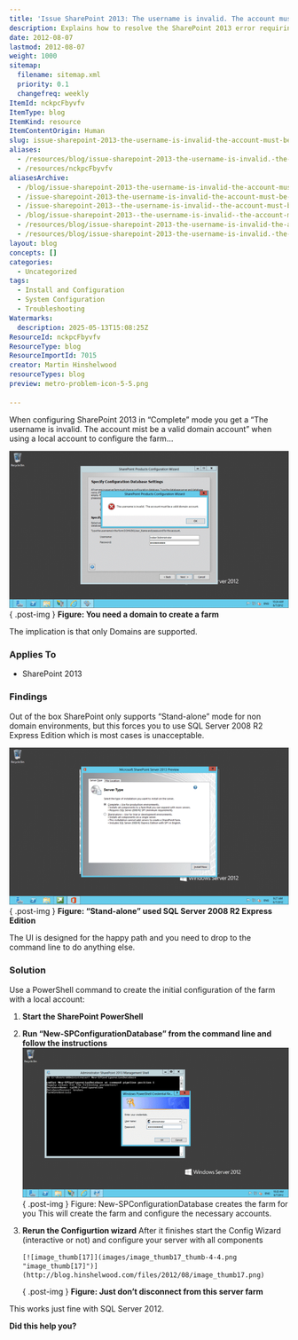```yaml
---
title: 'Issue SharePoint 2013: The username is invalid. The account must be a valid domain account'
description: Explains how to resolve the SharePoint 2013 error requiring a domain account by using PowerShell to configure a farm with a local account instead of a domain account.
date: 2012-08-07
lastmod: 2012-08-07
weight: 1000
sitemap:
  filename: sitemap.xml
  priority: 0.1
  changefreq: weekly
ItemId: nckpcFbyvfv
ItemType: blog
ItemKind: resource
ItemContentOrigin: Human
slug: issue-sharepoint-2013-the-username-is-invalid-the-account-must-be-a-valid-domain-account
aliases:
  - /resources/blog/issue-sharepoint-2013-the-username-is-invalid.-the-account-must-be-a-valid-domain-account
  - /resources/nckpcFbyvfv
aliasesArchive:
  - /blog/issue-sharepoint-2013-the-username-is-invalid-the-account-must-be-a-valid-domain-account
  - /issue-sharepoint-2013-the-username-is-invalid-the-account-must-be-a-valid-domain-account
  - /issue-sharepoint-2013--the-username-is-invalid--the-account-must-be-a-valid-domain-account
  - /blog/issue-sharepoint-2013--the-username-is-invalid--the-account-must-be-a-valid-domain-account
  - /resources/blog/issue-sharepoint-2013-the-username-is-invalid-the-account-must-be-a-valid-domain-account
  - /resources/blog/issue-sharepoint-2013-the-username-is-invalid.-the-account-must-be-a-valid-domain-account
layout: blog
concepts: []
categories:
  - Uncategorized
tags:
  - Install and Configuration
  - System Configuration
  - Troubleshooting
Watermarks:
  description: 2025-05-13T15:08:25Z
ResourceId: nckpcFbyvfv
ResourceType: blog
ResourceImportId: 7015
creator: Martin Hinshelwood
resourceTypes: blog
preview: metro-problem-icon-5-5.png

---
```

When configuring SharePoint 2013 in “Complete” mode you get a “The username is invalid. The account mist be a valid domain account” when using a local account to configure the farm…

[![image_thumb[15]](images/image_thumb15_thumb-1-1.png "image_thumb[15]")](http://blog.hinshelwood.com/files/2012/08/image_thumb151.png)  
{ .post-img }
**Figure: You need a domain to create a farm**

The implication is that only Domains are supported.

### Applies To

- SharePoint 2013

### Findings

Out of the box SharePoint only supports “Stand-alone” mode for non domain environments, but this forces you to use SQL Server 2008 R2 Express Edition which is most cases is unacceptable.

[![image](images/image_thumb16-3-3.png "image")](http://blog.hinshelwood.com/files/2012/08/image17.png)  
{ .post-img }
**Figure: “Stand-alone” used SQL Server 2008 R2 Express Edition**

The UI is designed for the happy path and you need to drop to the command line to do anything else.

### Solution

Use a PowerShell command to create the initial configuration of the farm with a local account:

1.  **Start the SharePoint PowerShell**
2.  **Run “New-SPConfigurationDatabase” from the command line and follow the instructions**
    [![image_thumb[16]](images/image_thumb16_thumb-2-2.png "image_thumb[16]")](http://blog.hinshelwood.com/files/2012/08/image_thumb161.png)
    { .post-img }
    Figure: New-SPConfigurationDatabase creates the farm for you
    This will create the farm and configure the necessary accounts.
3.  **Rerun the Configurtion wizard**
    After it finishes start the Config Wizard (interactive or not) and configure your server with all components

        [![image_thumb[17]](images/image_thumb17_thumb-4-4.png "image_thumb[17]")](http://blog.hinshelwood.com/files/2012/08/image_thumb17.png)

    { .post-img }
    **Figure: Just don’t disconnect from this server farm**

This works just fine with SQL Server 2012.

**Did this help you?**
